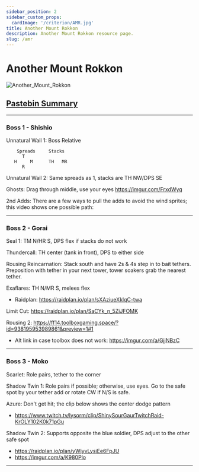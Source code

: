 ```yaml
---
sidebar_position: 2
sidebar_custom_props:
  cardImage: '/criterion/AMR.jpg'
title: Another Mount Rokkon
description: Another Mount Rokkon resource page.
slug: /amr
---
```


# Another Mount Rokkon
![Another_Mount_Rokkon](/criterion/AMR_Arena.png)

## [Pastebin Summary](https://pastebin.com/wZups8t2)
***
### Boss 1 - Shishio
Unnatural Wail 1: Boss Relative
```
    Spreads     Stacks
      T         
   H     M      TH   MR
      R
```
Unnatural Wail 2: Same spreads as 1, stacks are TH NW/DPS SE

Ghosts: Drag through middle, use your eyes https://imgur.com/FrxdWyq

2nd Adds:
There are a few ways to pull the adds to avoid the wind sprites; this video shows one possible path:
<YouTube youTubeId="3HItOmXk0AA" />
***
### Boss 2 - Gorai
Seal 1: TM N/HR S, DPS flex if stacks do not work

Thundercall: TH center (tank in front), DPS to either side

Rousing Reincarnation: Stack south and have 2s & 4s step in to bait tethers. Preposition with tether in your next tower, tower soakers grab the nearest tether.

Exaflares: TH N/MR S, melees flex
* Raidplan: https://raidplan.io/plan/sXAziueXklqC-twa

Limit Cut: https://raidplan.io/plan/SaCYk_n_5ZiJFOMK

Rousing 2: https://ff14.toolboxgaming.space/?id=938195953989861&preview=1#1
* Alt link in case toolbox does not work: https://imgur.com/a/GjjNBzC
***
### Boss 3 - Moko
Scarlet: Role pairs, tether to the corner

Shadow Twin 1: Role pairs if possible; otherwise, use eyes. Go to the safe spot by your tether add or rotate CW if N/S is safe.

Azure: Don't get hit; the clip below shows the center dodge pattern
* https://www.twitch.tv/lysorm/clip/ShinySourGaurTwitchRaid-KrOLY102K0k71pGu

Shadow Twin 2: Supports opposite the blue soldier, DPS adjust to the other safe spot
* https://raidplan.io/plan/yWjyvLysjEe6FpJU
* https://imgur.com/a/K980Plo

***

